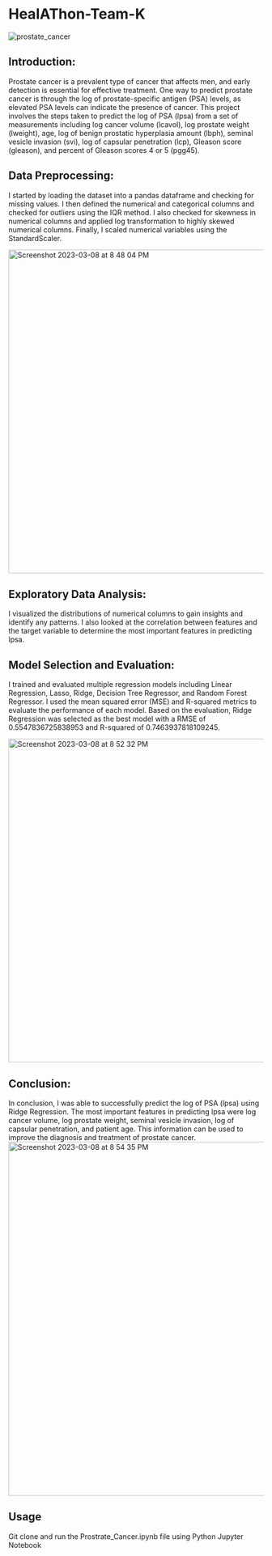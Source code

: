 # HealAThon-Team-K

![prostate_cancer](https://user-images.githubusercontent.com/111196709/223775929-1f16162e-3d85-400b-af25-c087984b4fac.jpeg)

## Introduction: 

Prostate cancer is a prevalent type of cancer that affects men, and early detection is essential for effective treatment.
One way to predict prostate cancer is through the log of prostate-specific antigen (PSA) levels, as elevated PSA levels can indicate the presence of cancer. 
This project involves the steps taken to predict the log of PSA (lpsa) from a set of measurements including log cancer volume (lcavol), log prostate weight (lweight), age, log of benign prostatic hyperplasia amount (lbph), seminal vesicle invasion (svi), log of capsular penetration (lcp), Gleason score (gleason), and percent of Gleason scores 4 or 5 (pgg45). 

## Data Preprocessing: 

I started by loading the dataset into a pandas dataframe and checking for missing values. I then defined the numerical and categorical columns and checked for outliers using the IQR method. I also checked for skewness in numerical columns and applied log transformation to highly skewed numerical columns. Finally, I scaled numerical variables using the StandardScaler. 

<img width="640" alt="Screenshot 2023-03-08 at 8 48 04 PM" src="https://user-images.githubusercontent.com/111196709/223776591-42e83869-e2c3-42c5-8a83-4f741607df3f.png">

 
## Exploratory Data Analysis: 

I visualized the distributions of numerical columns to gain insights and identify any patterns. I also looked at the correlation between features and the target variable to determine the most important features in predicting lpsa. 

## Model Selection and Evaluation: 

I trained and evaluated multiple regression models including Linear Regression, Lasso, Ridge, Decision Tree Regressor, and Random Forest Regressor. I used the mean squared error (MSE) and R-squared metrics to evaluate the performance of each model. Based on the evaluation, Ridge Regression was selected as the best model with a RMSE of 0.5547836725838953 and R-squared of 0.7463937818109245.

<img width="640" alt="Screenshot 2023-03-08 at 8 52 32 PM" src="https://user-images.githubusercontent.com/111196709/223777463-0c772d54-092f-473a-962b-da46a98c88af.png">

## Conclusion: 

In conclusion, I was able to successfully predict the log of PSA (lpsa) using Ridge Regression. The most important features in predicting lpsa were log cancer volume, log prostate weight, seminal vesicle invasion, log of capsular penetration, and patient age. This information can be used to improve the diagnosis and treatment of prostate cancer. 
<img width="700" alt="Screenshot 2023-03-08 at 8 54 35 PM" src="https://user-images.githubusercontent.com/111196709/223777885-7be1b185-4582-4db3-9d8a-723c1e0cb76b.png">


## Usage
Git clone and run the Prostrate_Cancer.ipynb file using Python Jupyter Notebook
